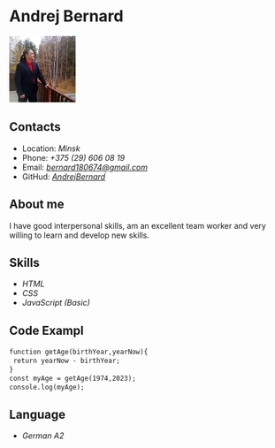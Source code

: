 # Andrej Bernard
![](./andrej.jpg)

## Contacts
+ Location: *Minsk*
+ Phone: *+375 (29) 606 08 19*
+ Email: *bernard180674@gmail.com*
+ GitHud: [*AndrejBernard*](https://github.com/AndrejBernard)

## About me
<p>
I have good interpersonal skills, am an excellent team worker and very willing to learn and develop new skills.
</p>

## Skills
+ *HTML*
+ *CSS*
+ *JavaScript (Basic)*

## Code Exampl
```
function getAge(birthYear,yearNow){
 return yearNow - birthYear;
}
const myAge = getAge(1974,2023);
console.log(myAge);

```
## Language
+ *German A2*

